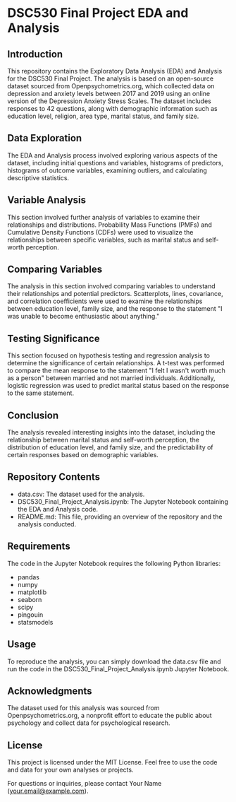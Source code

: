 # DSC530 Final Project EDA and Analysis

## Introduction

This repository contains the Exploratory Data Analysis (EDA) and Analysis for the DSC530 Final Project. The analysis is based on an open-source dataset sourced from Openpsychometrics.org, which collected data on depression and anxiety levels between 2017 and 2019 using an online version of the Depression Anxiety Stress Scales. The dataset includes responses to 42 questions, along with demographic information such as education level, religion, area type, marital status, and family size.

## Data Exploration

The EDA and Analysis process involved exploring various aspects of the dataset, including initial questions and variables, histograms of predictors, histograms of outcome variables, examining outliers, and calculating descriptive statistics.

## Variable Analysis

This section involved further analysis of variables to examine their relationships and distributions. Probability Mass Functions (PMFs) and Cumulative Density Functions (CDFs) were used to visualize the relationships between specific variables, such as marital status and self-worth perception.

## Comparing Variables

The analysis in this section involved comparing variables to understand their relationships and potential predictors. Scatterplots, lines, covariance, and correlation coefficients were used to examine the relationships between education level, family size, and the response to the statement "I was unable to become enthusiastic about anything."

## Testing Significance

This section focused on hypothesis testing and regression analysis to determine the significance of certain relationships. A t-test was performed to compare the mean response to the statement "I felt I wasn't worth much as a person" between married and not married individuals. Additionally, logistic regression was used to predict marital status based on the response to the same statement.

## Conclusion

The analysis revealed interesting insights into the dataset, including the relationship between marital status and self-worth perception, the distribution of education level, and family size, and the predictability of certain responses based on demographic variables.

## Repository Contents

- data.csv: The dataset used for the analysis.
- DSC530_Final_Project_Analysis.ipynb: The Jupyter Notebook containing the EDA and Analysis code.
- README.md: This file, providing an overview of the repository and the analysis conducted.

## Requirements

The code in the Jupyter Notebook requires the following Python libraries:
- pandas
- numpy
- matplotlib
- seaborn
- scipy
- pingouin
- statsmodels

## Usage

To reproduce the analysis, you can simply download the data.csv file and run the code in the DSC530_Final_Project_Analysis.ipynb Jupyter Notebook.

## Acknowledgments

The dataset used for this analysis was sourced from Openpsychometrics.org, a nonprofit effort to educate the public about psychology and collect data for psychological research.

## License

This project is licensed under the MIT License. Feel free to use the code and data for your own analyses or projects.

For questions or inquiries, please contact Your Name (your.email@example.com).
